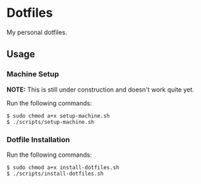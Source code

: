 # Dotfiles

My personal dotfiles.

## Usage

### Machine Setup

**NOTE:** This is still under construction and doesn't work quite yet.

Run the following commands:

```shell
$ sudo chmod a+x setup-machine.sh
$ ./scripts/setup-machine.sh
```

### Dotfile Installation

Run the following commands:

```shell
$ sudo chmod a+x install-dotfiles.sh
$ ./scripts/install-dotfiles.sh
```

